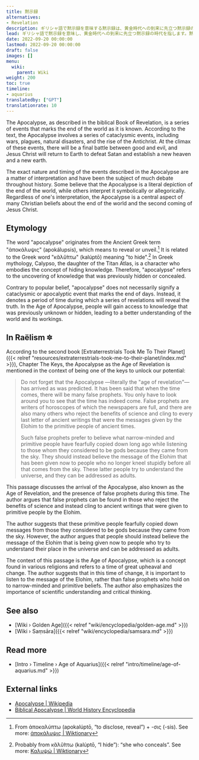 ```yaml
---
title: 黙示録
alternatives:
- Revelation
description: ギリシャ語で黙示録を意味する黙示録は、黄金時代への到来に先立つ黙示録の時代を指します。黙示録の時代に明らかにされた啓示は、宗教経典、特に聖書によって保存されている状況的真実、すなわち、昔の神々は別の惑星から来た人々であり、その高度な技術能力のために超自然的な存在と誤解されてきたということである。
lead: ギリシャ語で黙示録を意味し、黄金時代への到来に先立つ黙示録の時代を指します。黙示録の時代に明らかにされた啓示は、宗教経典、特に聖書によって保存されている状況的真実、すなわち、昔の神々は別の惑星から来た人々であり、その高度な技術能力のために超自然的な存在と誤解されてきたということである。
date: 2022-09-20 00:00:00
lastmod: 2022-09-20 00:00:00
draft: false
images: []
menu:
  wiki:
    parent: Wiki
weight: 200
toc: true
timeline:
- aquarius
translatedby: ["GPT"]
translationrate: 10
---
```


The Apocalypse, as described in the biblical Book of Revelation, is a series of events that marks the end of the world as it is known. According to the text, the Apocalypse involves a series of cataclysmic events, including wars, plagues, natural disasters, and the rise of the Antichrist. At the climax of these events, there will be a final battle between good and evil, and Jesus Christ will return to Earth to defeat Satan and establish a new heaven and a new earth.

The exact nature and timing of the events described in the Apocalypse are a matter of interpretation and have been the subject of much debate throughout history. Some believe that the Apocalypse is a literal depiction of the end of the world, while others interpret it symbolically or allegorically. Regardless of one's interpretation, the Apocalypse is a central aspect of many Christian beliefs about the end of the world and the second coming of Jesus Christ.

## Etymology

The word "apocalypse" originates from the Ancient Greek term "ἀποκάλυψις" (apokálupsis), which means to reveal or unveil.[^1] It is related to the Greek word "κᾰλῠ́πτω" (kalúptō) meaning "to hide".[^2] In Greek mythology, Calypso, the daughter of the Titan Atlas, is a character who embodies the concept of hiding knowledge. Therefore, "apocalypse" refers to the uncovering of knowledge that was previously hidden or concealed.

Contrary to popular belief, "apocalypse" does not necessarily signify a cataclysmic or apocalyptic event that marks the end of days. Instead, it denotes a period of time during which a series of revelations will reveal the truth. In the Age of Apocalypse, people will gain access to knowledge that was previously unknown or hidden, leading to a better understanding of the world and its workings.

## In Raëlism 🔯

According to the second book [Extraterrestrials Took Me To Their Planet]({{< relref "resources/extraterrestrials-took-me-to-their-planet/index.md" >}}), Chapter The Keys, the Apocalypse as the Age of Revelation is mentioned in the context of being one of the keys to unlock our potential:

> Do not forget that the Apocalypse —literally the "age of revelation"— has arrived as was predicted. It has been said that when the time comes, there will be many false prophets. You only have to look around you to see that the time has indeed come. False prophets are writers of horoscopes of which the newspapers are full, and there are also many others who reject the benefits of science and cling to every last letter of ancient writings that were the messages given by the Elohim to the primitive people of ancient times.
>
> Such false prophets prefer to believe what narrow-minded and primitive people have fearfully copied down long ago while listening to those whom they considered to be gods because they came from the sky. They should instead believe the message of the Elohim that has been given now to people who no longer kneel stupidly before all that comes from the sky. These latter people try to understand the universe, and they can be addressed as adults.

This passage discusses the arrival of the Apocalypse, also known as the Age of Revelation, and the presence of false prophets during this time. The author argues that false prophets can be found in those who reject the benefits of science and instead cling to ancient writings that were given to primitive people by the Elohim.

The author suggests that these primitive people fearfully copied down messages from those they considered to be gods because they came from the sky. However, the author argues that people should instead believe the message of the Elohim that is being given now to people who try to understand their place in the universe and can be addressed as adults.

The context of this passage is the Age of Apocalypse, which is a concept found in various religions and refers to a time of great upheaval and change. The author suggests that in this time of change, it is important to listen to the message of the Elohim, rather than false prophets who hold on to narrow-minded and primitive beliefs. The author also emphasizes the importance of scientific understanding and critical thinking.

## See also

- [Wiki › Golden Age]({{< relref "wiki/encyclopedia/golden-age.md" >}})
- [Wiki › Saṃsāra]({{< relref "wiki/encyclopedia/samsara.md" >}})

## Read more

- [Intro › Timeline › Age of Aquarius]({{< relref "intro/timeline/age-of-aquarius.md" >}})

## External links

- [Apocalypse | Wikipedia](https://en.wikipedia.org/wiki/Apocalypse)
- [Biblical Apocalypse | World History Encyclopedia](https://www.worldhistory.org/article/1801/biblical-apocalypse/)

[^1]: From ἀποκαλύπτω (apokalúptō, “to disclose, reveal”) + -σις (-sis). See more: [ἀποκάλυψις | Wiktionary](https://en.wiktionary.org/wiki/%E1%BC%80%CF%80%CE%BF%CE%BA%CE%AC%CE%BB%CF%85%CF%88%CE%B9%CF%82#Ancient_Greek)
[^2]: Probably from κᾰλῠ́πτω (kalúptō, “I hide”): “she who conceals”. See more: [Καλυψώ | Wiktionary](https://en.wiktionary.org/wiki/%CE%9A%CE%B1%CE%BB%CF%85%CF%88%CF%8E#Ancient_Greek)
